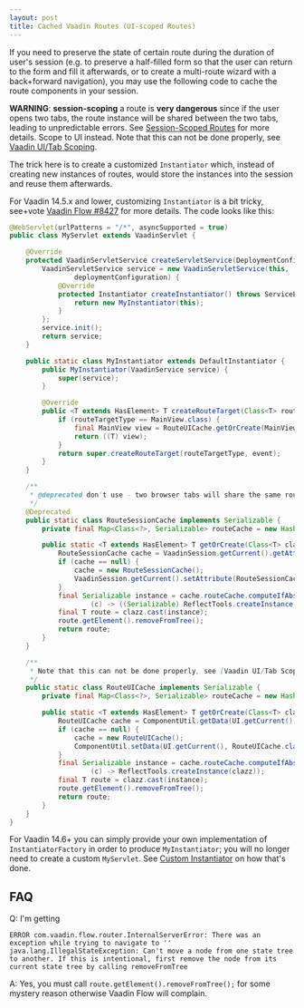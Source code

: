 ```yaml
---
layout: post
title: Cached Vaadin Routes (UI-scoped Routes)
---
```


If you need to preserve the state of certain route during the duration of
user's session (e.g. to preserve a half-filled form so that the user can
return to the form and fill it afterwards, or to create a multi-route wizard with
a back+forward navigation), you may use the following code to cache the route components
in your session.

**WARNING**: **session-scoping** a route is **very dangerous** since if the user opens two tabs,
the route instance will be shared between the two tabs, leading to unpredictable errors.
See [Session-Scoped Routes](../session-scoped-route/) for more details.
Scope to UI instead. Note that this can not be done properly, see [Vaadin UI/Tab Scoping](../vaadin-ui-scope/).

The trick here is to create a customized `Instantiator` which, instead of creating
new instances of routes, would store the instances into the session and reuse them
afterwards.

For Vaadin 14.5.x and lower, customizing `Instantiator` is a bit tricky,
see+vote [Vaadin Flow #8427](https://github.com/vaadin/flow/issues/8427)
for more details. The code looks like this:

```java
@WebServlet(urlPatterns = "/*", asyncSupported = true)
public class MyServlet extends VaadinServlet {

    @Override
    protected VaadinServletService createServletService(DeploymentConfiguration deploymentConfiguration) throws ServiceException {
        VaadinServletService service = new VaadinServletService(this,
                deploymentConfiguration) {
            @Override
            protected Instantiator createInstantiator() throws ServiceException {
                return new MyInstantiator(this);
            }
        };
        service.init();
        return service;
    }

    public static class MyInstantiator extends DefaultInstantiator {
        public MyInstantiator(VaadinService service) {
            super(service);
        }

        @Override
        public <T extends HasElement> T createRouteTarget(Class<T> routeTargetType, NavigationEvent event) {
            if (routeTargetType == MainView.class) {
                final MainView view = RouteUICache.getOrCreate(MainView.class);
                return ((T) view);
            }
            return super.createRouteTarget(routeTargetType, event);
        }
    }

    /**
     * @deprecated don't use - two browser tabs will share the same route component instance, leading to unpredictable errors.
     */
    @Deprecated
    public static class RouteSessionCache implements Serializable {
        private final Map<Class<?>, Serializable> routeCache = new HashMap<>();

        public static <T extends HasElement> T getOrCreate(Class<T> clazz) {
            RouteSessionCache cache = VaadinSession.getCurrent().getAttribute(RouteSessionCache.class);
            if (cache == null) {
                cache = new RouteSessionCache();
                VaadinSession.getCurrent().setAttribute(RouteSessionCache.class, cache);
            }
            final Serializable instance = cache.routeCache.computeIfAbsent(clazz,
                    (c) -> ((Serializable) ReflectTools.createInstance(clazz)));
            final T route = clazz.cast(instance);
            route.getElement().removeFromTree();
            return route;
        }
    }

    /**
     * Note that this can not be done properly, see [Vaadin UI/Tab Scoping](../vaadin-ui-scope/).
     */
    public static class RouteUICache implements Serializable {
        private final Map<Class<?>, Serializable> routeCache = new HashMap<>();

        public static <T extends HasElement> T getOrCreate(Class<T> clazz) {
            RouteUICache cache = ComponentUtil.getData(UI.getCurrent(), RouteUICache.class);
            if (cache == null) {
                cache = new RouteUICache();
                ComponentUtil.setData(UI.getCurrent(), RouteUICache.class, cache);
            }
            final Serializable instance = cache.routeCache.computeIfAbsent(clazz,
                    (c) -> ReflectTools.createInstance(clazz));
            final T route = clazz.cast(instance);
            route.getElement().removeFromTree();
            return route;
        }
    }
}
```

For Vaadin 14.6+ you can simply provide your own implementation of
`InstantiatorFactory` in order to produce `MyInstantiator`; you will no longer need
to create a custom `MyServlet`. See [Custom Instantiator](../vaadin-custom-instantiator/)
on how that's done.

## FAQ

Q: I'm getting
```
ERROR com.vaadin.flow.router.InternalServerError: There was an exception while trying to navigate to ''
java.lang.IllegalStateException: Can't move a node from one state tree to another. If this is intentional, first remove the node from its current state tree by calling removeFromTree
```

A: Yes, you must call `route.getElement().removeFromTree();` for some mystery reason otherwise Vaadin Flow will complain.

